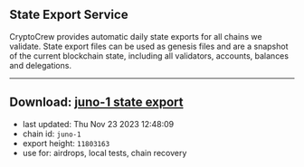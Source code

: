 ## State Export Service
CryptoCrew provides automatic daily state exports for all chains we validate. State export files can be used as genesis files and are a snapshot of the current blockchain state, including all validators, accounts, balances and delegations.

---
**Download: [juno-1 state export](https://dl.ccvalidators.com/SERVICE/juno/juno-1_export_11803163.json)**
---

- last updated: Thu Nov 23 2023 12:48:09
- chain id: `juno-1`
- export height: `11803163`
- use for: airdrops, local tests, chain recovery

